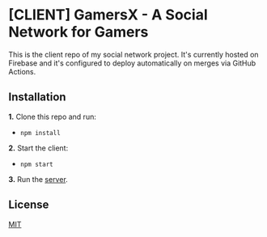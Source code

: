 # [CLIENT] GamersX - A Social Network for Gamers

This is the client repo of my social network project. It's currently hosted on Firebase and it's configured to deploy automatically on merges via GitHub Actions.

## Installation

**1.** Clone this repo and run:
  - `npm install`

**2.** Start the client:
  - `npm start`

**3.** Run the [server](https://github.com/lucasfrsi/gsn_server).

## License
[MIT](https://github.com/lucasfrsi/gsn_client/blob/master/LICENSE)